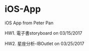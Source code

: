 # iOS-App
iOS App from Peter Pan

HW1. 電子書storyboard on 03/15/2017

HW2. 星座分析-IBOutlet on 03/25/2017

